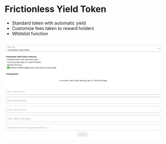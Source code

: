 # Frictionless Yield Token

* Standard token with automatic yield
* Customize fees taken to reward holders
* Whitelist function

![](../.gitbook/assets/image%20%2838%29.png)

